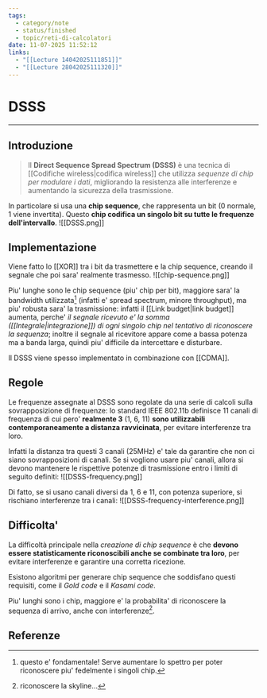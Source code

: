 ```yaml
---
tags:
  - category/note
  - status/finished
  - topic/reti-di-calcolatori
date: 11-07-2025 11:52:12
links:
  - "[[Lecture 14042025111851]]"
  - "[[Lecture 28042025111320]]"
---
```

# DSSS
---
## Introduzione
> Il **Direct Sequence Spread Spectrum (DSSS)** è una tecnica di [[Codifiche wireless|codifica wireless]] che utilizza _sequenze di chip per modulare i dati_, migliorando la resistenza alle interferenze e aumentando la sicurezza della trasmissione.

In particolare si usa una **chip sequence**, che rappresenta un bit (0 normale, 1 viene invertita). Questo **chip codifica un singolo bit su tutte le frequenze dell'intervallo**.
![[DSSS.png]]

## Implementazione
Viene fatto lo [[XOR]] tra i bit da trasmettere e la chip sequence, creando il segnale che poi sara' realmente trasmesso.
![[chip-sequence.png]]

Piu' lunghe sono le chip sequence (piu' chip per bit), maggiore sara' la bandwidth utilizzata[^2] (infatti e' spread spectrum, minore throughput), ma piu' robusta sara' la trasmissione: infatti il [[Link budget|link budget]] aumenta, perche' _il segnale ricevuto e' la somma ([[Integrale|integrazione]]) di ogni singolo chip nel tentativo di riconoscere la sequenza_; inoltre il segnale al ricevitore appare come a bassa potenza ma a banda larga, quindi piu' difficile da intercettare e disturbare.

Il DSSS viene spesso implementato in combinazione con [[CDMA]].

## Regole
Le frequenze assegnate al DSSS sono regolate da una serie di calcoli sulla sovrapposizione di frequenze: lo standard IEEE 802.11b definisce 11 canali di frequenza di cui pero' **realmente 3** (1, 6, 11) **sono utilizzabili contemporaneamente a distanza ravvicinata**, per evitare interferenze tra loro.

Infatti la distanza tra questi 3 canali (25MHz) e' tale da garantire che non ci siano sovrapposizioni di canali. Se si vogliono usare piu' canali, allora si devono mantenere le rispettive potenze di trasmissione entro i limiti di seguito definiti:
![[DSSS-frequency.png]]

Di fatto, se si usano canali diversi da 1, 6 e 11, con potenza superiore, si rischiano interferenze tra i canali:
![[DSSS-frequency-interference.png]]

## Difficolta'
La difficoltà principale nella _creazione di chip sequence_ è che **devono essere statisticamente riconoscibili anche se combinate tra loro**, per evitare interferenze e garantire una corretta ricezione.

Esistono algoritmi per generare chip sequence che soddisfano questi requisiti, come il _Gold code_ e il _Kasami code_.

Piu' lunghi sono i chip, maggiore e' la probabilita' di riconoscere la sequenza di arrivo, anche con interferenze[^1].

## Referenze

[^1]: riconoscere la skyline...
[^2]: questo e' fondamentale! Serve aumentare lo spettro per poter riconoscere piu' fedelmente i singoli chip.
